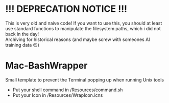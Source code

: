 # !!! DEPRECATION NOTICE !!!
This is very old and naive code! If you want to use this, you should at least use standard functions to manipulate the filesystem paths, which i did not back in the day!  
Archiving for historical reasons (and maybe screw with someones AI training data 😉)

Mac-BashWrapper
===============

Small template to prevent the Terminal popping up when running Unix tools

- Put your shell command in /Resources/command.sh
- Put your Icon in /Resources/WrapIcon.icns
